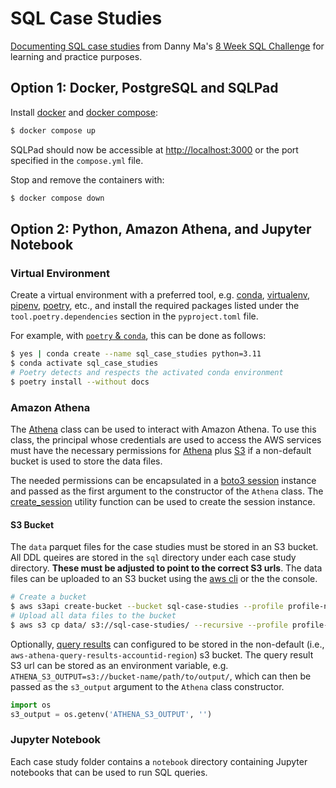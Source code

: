 # SQL Case Studies

[Documenting SQL case studies](https://yangwu1227.github.io/sql-case-studies/) from Danny Ma's [8 Week SQL Challenge](https://8weeksqlchallenge.com/) for learning and practice purposes.

## Option 1: Docker, PostgreSQL and SQLPad 

Install [docker](https://docs.docker.com/get-docker/) and [docker compose](https://docs.docker.com/compose/install/):

```bash
$ docker compose up
```

SQLPad should now be accessible at [http://localhost:3000](http://localhost:3000) or the port specified in the `compose.yml` file.

Stop and remove the containers with:

```bash
$ docker compose down
```

## Option 2: Python, Amazon Athena, and Jupyter Notebook

### Virtual Environment

Create a virtual environment with a preferred tool, e.g. [conda](https://conda.io/projects/conda/en/latest/user-guide/install/index.html), [virtualenv](https://virtualenv.pypa.io/en/latest/installation.html), [pipenv](https://pipenv.pypa.io/en/latest/#install-pipenv-today), [poetry](https://python-poetry.org/docs/#installation), etc., and install the required packages listed under the `tool.poetry.dependencies` section in the `pyproject.toml` file. 

For example, with [`poetry` & `conda`](https://python-poetry.org/docs/basic-usage/#using-your-virtual-environment), this can be done as follows:

```bash
$ yes | conda create --name sql_case_studies python=3.11
$ conda activate sql_case_studies
# Poetry detects and respects the activated conda environment
$ poetry install --without docs
```

### Amazon Athena

The [Athena](https://yangwu1227.github.io/sql-case-studies/athena_client/#src.athena.Athena) class can be used to interact with Amazon Athena. To use this class, the principal whose credentials are used to access the AWS services must have the necessary permissions for [Athena](https://docs.aws.amazon.com/aws-managed-policy/latest/reference/AmazonAthenaFullAccess.html) plus [S3](https://docs.aws.amazon.com/AmazonS3/latest/userguide/access-policy-language-overview.html) if a non-default bucket is used to store the data files. 

The needed permissions can be encapsulated in a [boto3 session](https://boto3.amazonaws.com/v1/documentation/api/latest/guide/session.html) instance and passed as the first argument to the constructor of the `Athena` class. The [create_session](https://yangwu1227.github.io/sql-case-studies/utils/#src.utils.create_session) utility function can be used to create the session instance.

#### S3 Bucket

The `data` parquet files for the case studies must be stored in an S3 bucket. All DDL queires are stored in the `sql` directory under each case study directory. **These must be adjusted to point to the correct S3 urls**. The data files can be uploaded to an S3 bucket using the [aws cli](https://docs.aws.amazon.com/cli/latest/userguide/getting-started-install.html) or the the console.

```bash
# Create a bucket
$ aws s3api create-bucket --bucket sql-case-studies --profile profile-name
# Upload all data files to the bucket
$ aws s3 cp data/ s3://sql-case-studies/ --recursive --profile profile-name 
```

Optionally, [query results](https://docs.aws.amazon.com/athena/latest/ug/querying.html#query-results-specify-location) can configured to be stored in the non-default (i.e., `aws-athena-query-results-accountid-region`) s3 bucket. The query result S3 url can be stored as an environment variable, e.g. `ATHENA_S3_OUTPUT=s3://bucket-name/path/to/output/`, which can then be passed as the `s3_output` argument to the `Athena` class constructor.

```python
import os 
s3_output = os.getenv('ATHENA_S3_OUTPUT', '')
```

### Jupyter Notebook

Each case study folder contains a `notebook` directory containing Jupyter notebooks that can be used to run SQL queries.
